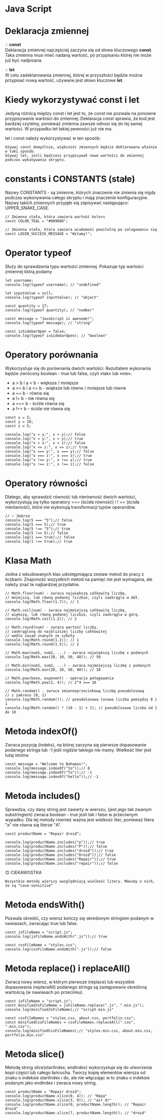 # Java Script


# Deklaracja zmiennej


:bulb: **const**  
Deklaracja zmiennej najczęściej zaczyna się od słowa kluczowego **const**. Taka zmienna musi mieć nadaną wartość, po przypisaniu której nie może już być nadpisana.

:bulb:  **let**  
W celu zadeklarowania zmiennej, której w przyszłości będzie można przypisać nową wartość, używane jest słowo kluczowe **let**.



# Kiedy wykorzystywać const i let

Jedyną różnicą między const i let jest to, że const nie pozwala na ponowne przypisywanie wartości do zmiennej. Deklaracja const sprawia, że kod jest bardziej czytelny, ponieważ zmienna zawsze odnosi się do tej samej wartości. W przypadku let takiej pewności już nie ma.

let i const należy wykorzystywać w ten sposób:

    Używaj const domyślnie, większość zmiennych będzie deklarowana właśnie w taki sposób.
    Używaj let, jeśli będziesz przypisywał nowe wartości do zmiennej podczas wykonywania skryptu.

# constants i CONSTANTS (stałe)

Nazwy CONSTANTS - są zmienne, których znaczenie nie zmienia się nigdy podczas wykonywania całego skryptu i mają znaczenie konfiguracyjne. Nazwy takich zmiennych przyjęło się zapisywać następująco: UPPER_SNAKE_CASE.


```JS
// Zmienna stała, która zawiera wartość koloru
const COLOR_TEAL = "#009688";

// Zmienna stała, która zawiera wiadomość powitalną po zalogowaniu się
const LOGIN_SUCCESS_MESSAGE = "Witamy!";
```

# Operator typeof
Służy do sprawdzenia typu wartości zmiennej. Pokazuje typ wartości zmiennej którą podamy

```JS
let username;
console.log(typeof username); // "undefined"

let inputValue = null;
console.log(typeof inputValue); // "object"

const quantity = 17;
console.log(typeof quantity); // "number"

const message = "JavaScript is awesome!";
console.log(typeof message); // "string"

const isSidebarOpen = false;
console.log(typeof isSidebarOpen); // "boolean"

```

# Operatory porównania

Wykorzystuje się do porównania dwóch wartości. Rezultatem wykonania będzie zwrócony boolean - true lub false, czyli «tak» lub «nie».

- a > b i a < b - większe / mniejsze
- a >= b i a <= b - większe lub równe / mniejsze lub równe
- a == b - równa się
- a != b - nie równa się
- a === b - ściśle równa się
- a !== b - ściśle nie równa się

```JS
const x = 5;
const y = 10;
const z = 5;

console.log("x > y:", x > y);// false
console.log("x < y:", x < y);// true
console.log("x < z:", x < z);// false
console.log("x <= z:", x <= z);// true
console.log("x === y:", x === y);// false
console.log("x === z:", x === z);// true
console.log("x !== y:", x !== y);// true
console.log("x !== z:", x !== z);// false

```

# Operatory równości

Dlatego, aby sprawdzić równość lub nierówność dwóch wartości, wykorzystują się tylko operatory === (ścisła równość) i ! == (ścisła nierówność), które nie wykonują transformacji typów operandów.

```JS
// ✅ Dobrze
console.log(5 === "5");// false
console.log(5 === 5);// true
console.log(5 !== "5");// true
console.log(5 !== 5);// false
console.log(1 === true);// false
console.log(1 !== true);// true
```

# Klasa Math

Jedna z wbudowanych klas udostępniająca zestaw metod do pracy z liczbami. Znajomość wszystkich metod na pamięć nie jest wymagana, ale należy znać te najbardziej przydatne.

```JS
// Math.floor(num) - zwraca największą całkowitą liczbę,
// mniejszą, lub równą podanej liczbie, czyli zaokrągla w dół.
console.log(Math.floor(1.7)); // 1

// Math.ceil(num) - zwraca najmniejszą całkowitą liczbę,
// większą, lub równą podanej liczbie, czyli zaokrągla w górę.
console.log(Math.ceil(1.2)); // 2

// Math.round(num) - zwraca wartość liczby,
// zaokrągloną do najbliższej liczby całkowitej
// wedle zasad znanych ze szkoły
console.log(Math.round(1.2)); // 1
console.log(Math.round(1.5)); // 2

// Math.max(num1, num2, ...) - zwraca największą liczbę z podanych
console.log(Math.max(20, 10, 50, 40)); // 50

// Math.min(num1, num2, ...) - zwraca najmniejszą liczbę z podanych
console.log(Math.min(20, 10, 50, 40)); // 10

// Math.pow(base, exponent) - operacja potęgowania
console.log(Math.pow(2, 4)); // 2^4 === 16

// Math.random() - zwraca zmiennoprzecinkową liczbę pseudolosową 
// z zakresu [0, 1)
console.log(Math.random()); // pseudolosowa losowa liczba pomiędzy 0 i 1
console.log(Math.random() * (10 - 1) + 1); // pseudolosowa liczba od 1 do 10
```

# Metoda indexOf()

Zwraca pozycję (indeks), na której zaczyna się pierwsze dopasowanie podanego stringa lub -1 jeśli nigdzie takiego nie mamy. Wielkość liter jest tutaj istotna

```JS
const message = "Welcome to Bahamas!";
console.log(message.indexOf("to"));// 8
console.log(message.indexOf("To"));// -1
console.log(message.indexOf("hello"));// -1
```


# Metoda includes()

Sprawdza, czy dany string jest zawarty w wierszu, (jest jego tak zwanym substringiem) zwraca boolean - true jeśli tak i false w przeciwnym wypadku. Dla tej metody również ważna jest wielkość liter, ponieważ litera "a" nie równa się literze "А".


```JS
const productName = "Repair droid";

console.log(productName.includes("p"));// true
console.log(productName.includes("P"));// false
console.log(productName.includes("droid"));// true
console.log(productName.includes("Droid"));// false
console.log(productName.includes("Repair"));// true
console.log(productName.includes("repair"));// false
```


 🙃 CIEKAWOSTKA 

    Wszystkie metody wierszy uwzględniają wielkość litery. Mówimy o nich, że są “case-sensitive”

# Metoda endsWith()

Pozwala określić, czy wiersz kończy się określonym stringiem podanym w nawiasach, zwracając true lub false.

```JS
const jsFileName = "script.js";
console.log(jsFileName.endsWith(".js"));// true

const cssFileName = "styles.css";
console.log(cssFileName.endsWith(".js"));// false
```

# Metoda replace() i replaceAll()

Zwraca nowy wiersz, w którym pierwsze (replace) lub wszystkie dopasowania (replaceAll) podanego stringa są zastępowane określoną wartością (w nawiasach po przecinku).

```JS
const jsFileName = "script.js";
const minifiedJsFileName = jsFileName.replace(".js", ".min.js");
console.log(minifiedJsFileName);// "script.min.js"

const cssFileNames = "styles.css, about.css, portfolio.css";
const minifiedCssFileNames = cssFileNames.replaceAll(".css", ".min.css");
console.log(minifiedCssFileNames);// "styles.min.css, about.min.css, portfolio.min.css"
```


# Metoda slice()

Metodę string slice(startIndex, endIndex) wykorzystuje się do utworzenia kopii części lub całego łańcucha. Tworzy kopię elementów wiersza od znaku o indeksie startIndex i do, ale nie włączając w to znaku o indeksie podanym jako endIndex i zwraca nowy string.

```JS
const productName = "Repair droid";
console.log(productName.slice(0, 4)); // "Repa"
console.log(productName.slice(3, 9)); // "air dr"
console.log(productName.slice(0, productName.length)); // "Repair droid"
console.log(productName.slice(7, productName.length)); // "droid"
```